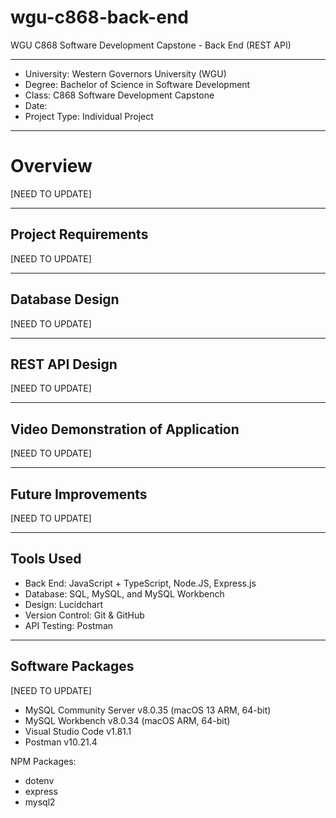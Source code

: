 # wgu-c868-back-end
WGU C868 Software Development Capstone - Back End (REST API)

---

* University: Western Governors University (WGU)
* Degree: Bachelor of Science in Software Development
* Class: C868 Software Development Capstone
* Date:
* Project Type: Individual Project

---

# Overview

[NEED TO UPDATE]


---

## Project Requirements

[NEED TO UPDATE]

---

## Database Design

[NEED TO UPDATE]

---

## REST API Design

[NEED TO UPDATE]

---

## Video Demonstration of Application

[NEED TO UPDATE]

----

## Future Improvements

[NEED TO UPDATE]

---

## Tools Used

* Back End: JavaScript + TypeScript, Node.JS, Express.js
* Database: SQL, MySQL, and MySQL Workbench
* Design: Lucidchart
* Version Control: Git & GitHub
* API Testing: Postman

---

## Software Packages

[NEED TO UPDATE]

* MySQL Community Server v8.0.35 (macOS 13 ARM, 64-bit)
* MySQL Workbench v8.0.34 (macOS ARM, 64-bit)
* Visual Studio Code v1.81.1
* Postman v10.21.4

NPM Packages:
* dotenv
* express
* mysql2
